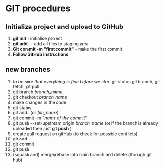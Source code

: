 # GIT procedures

## Initializa project and upload to GitHub

1. **git init** - initialise project
2. **git add .**  - add all files to staging area
3. **Git commit -m "first commit"** - make the first commit
4. **Follow GitHub instructions**

## new branches
1. *to be sure that everything is fine before we start* git status,git branch, git fetch, git pull 
2. git branch *branch_name*
3. git checkout *branch_name*
4. make changes in the code
5. git status
6. git add . (or *file_name*)
7. git commit -m "*name of the commit*"
8. git push --set-upstream origin *branch_name* (or if the branch is already uploaded then just **git push** )
9. create pull request on gitHub (to check for possible conflicts)
10. git add.
11. git commit
12. git push
13. (squash and) merge/rebase into main branch and delete (through git hub) 
